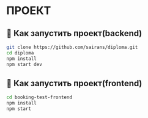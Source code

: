 # ПРОЕКТ 

## 🚀 Как запустить проект(backend)
```bash
git clone https://github.com/sairans/diploma.git
cd diploma
npm install
npm start dev
```
## 🚀 Как запустить проект(frontend)
```bash
cd booking-test-frontend
npm install
npm start 
```
